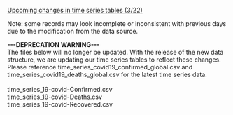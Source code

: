 [Upcoming changes in time series tables (3/22)](https://github.com/CSSEGISandData/COVID-19/issues/1250)

Note: some records may look incomplete or inconsistent with previous days due to the modification from the data source.

<b>---DEPRECATION WARNING---</b><br>
The files below will no longer be updated. With the release of the new data structure, we are updating our time series tables to reflect these changes. Please reference time_series_covid19_confirmed_global.csv and time_series_covid19_deaths_global.csv for the latest time series data. <br><br>
time_series_19-covid-Confirmed.csv	<br>
time_series_19-covid-Deaths.csv	<br>
time_series_19-covid-Recovered.csv
